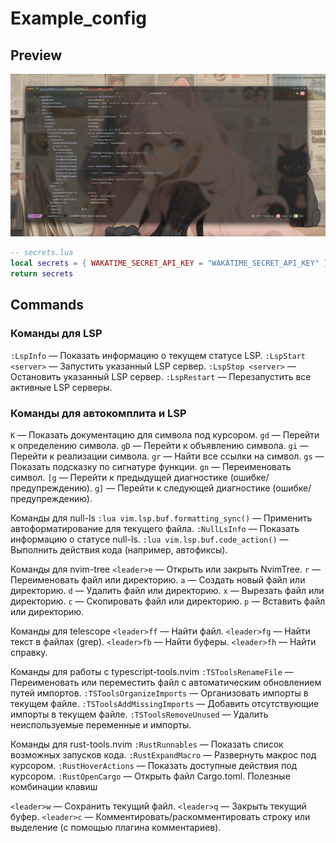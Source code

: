 # Example_config

## Preview
<img src="./img/nvim1.png">

```lua
-- secrets.lua
local secrets = { WAKATIME_SECRET_API_KEY = "WAKATIME_SECRET_API_KEY" }
return secrets
```

## Commands

### Команды для LSP
`:LspInfo` — Показать информацию о текущем статусе LSP.
`:LspStart <server>` — Запустить указанный LSP сервер.
`:LspStop <server>` — Остановить указанный LSP сервер.
`:LspRestart` — Перезапустить все активные LSP серверы.

### Команды для автокомплита и LSP

`K` — Показать документацию для символа под курсором.
`gd` — Перейти к определению символа.
`gD` — Перейти к объявлению символа.
`gi` — Перейти к реализации символа.
`gr` — Найти все ссылки на символ.
`gs` — Показать подсказку по сигнатуре функции.
`gn` — Переименовать символ.
`[g` — Перейти к предыдущей диагностике (ошибке/предупреждению).
`g]` — Перейти к следующей диагностике (ошибке/предупреждению).

Команды для null-ls
`:lua vim.lsp.buf.formatting_sync()` — Применить автоформатирование для текущего файла.
`:NullLsInfo` — Показать информацию о статусе null-ls.
`:lua vim.lsp.buf.code_action()` — Выполнить действия кода (например, автофиксы).

Команды для nvim-tree
`<leader>e` — Открыть или закрыть NvimTree.
`r` — Переименовать файл или директорию.
`a` — Создать новый файл или директорию.
`d` — Удалить файл или директорию.
`x` — Вырезать файл или директорию.
`c` — Скопировать файл или директорию.
`p` — Вставить файл или директорию.

Команды для telescope
`<leader>ff` — Найти файл.
`<leader>fg` — Найти текст в файлах (grep).
`<leader>fb` — Найти буферы.
`<leader>fh` — Найти справку.

Команды для работы с typescript-tools.nvim
`:TSToolsRenameFile` — Переименовать или переместить файл с автоматическим обновлением путей импортов.
`:TSToolsOrganizeImports` — Организовать импорты в текущем файле.
`:TSToolsAddMissingImports` — Добавить отсутствующие импорты в текущем файле.
`:TSToolsRemoveUnused` — Удалить неиспользуемые переменные и импорты.

Команды для rust-tools.nvim
`:RustRunnables` — Показать список возможных запусков кода.
`:RustExpandMacro` — Развернуть макрос под курсором.
`:RustHoverActions` — Показать доступные действия под курсором.
`:RustOpenCargo` — Открыть файл Cargo.toml.
Полезные комбинации клавиш

`<leader>w` — Сохранить текущий файл.
`<leader>q` — Закрыть текущий буфер.
`<leader>c` — Комментировать/раскомментировать строку или выделение (с помощью плагина комментариев).